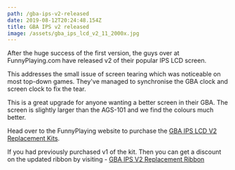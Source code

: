 ```yaml
---
path: /gba-ips-v2-released
date: 2019-08-12T20:24:48.154Z
title: GBA IPS v2 released
image: /assets/gba_ips_lcd_v2_11_2000x.jpg
---
```

After the huge success of the first version, the guys over at FunnyPlaying.com have released v2 of their popular IPS LCD screen.

This addresses the small issue of screen tearing which was noticeable on most top-down games. They've managed to synchronise the GBA clock and screen clock to fix the tear.

This is a great upgrade for anyone wanting a better screen in their GBA. The screen is slightly larger than the AGS-101 and we find the colours much better.

Head over to the FunnyPlaying website to purchase the [GBA IPS LCD V2 Replacement Kits](https://funnyplaying.com/products/gba?_pos=2&_sid=c03eaf8f1&_ss=r).

If you had previously purchased v1 of the kit. Then you can get a discount on the updated ribbon by visiting - [GBA IPS V2 Replacement Ribbon](https://funnyplaying.com/products/gba-ips-v2-replacement-ribbon?_pos=1&_sid=c03eaf8f1&_ss=r)
